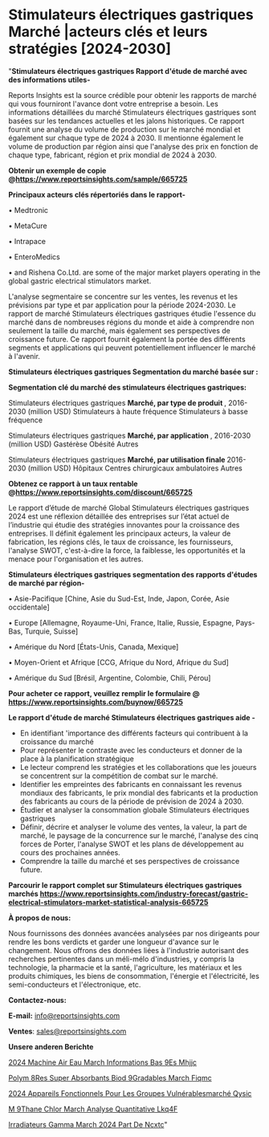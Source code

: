 # Stimulateurs électriques gastriques Marché |acteurs clés et leurs stratégies [2024-2030]

"<strong>Stimulateurs électriques gastriques Rapport d'étude de marché avec des informations utiles-</strong>

Reports Insights est la source crédible pour obtenir les rapports de marché qui vous fourniront l'avance dont votre entreprise a besoin. Les informations détaillées du marché Stimulateurs électriques gastriques sont basées sur les tendances actuelles et les jalons historiques. Ce rapport fournit une analyse du volume de production sur le marché mondial et également sur chaque type de 2024 à 2030. Il mentionne également le volume de production par région ainsi que l'analyse des prix en fonction de chaque type, fabricant, région et prix mondial de 2024 à 2030.

<strong><b>Obtenir un exemple de copie @</b></strong><a href=https://www.reportsinsights.com/sample/665725><strong><b>https://www.reportsinsights.com/sample/665725</b></strong></a>

<b>Principaux acteurs clés répertoriés dans le rapport-</b>

<b> </b>• Medtronic

• MetaCure

• Intrapace

• EnteroMedics

• and Rishena Co.Ltd. are some of the major market players operating in the global gastric electrical stimulators market.

L'analyse segmentaire se concentre sur les ventes, les revenus et les prévisions par type et par application pour la période 2024-2030. Le rapport de marché Stimulateurs électriques gastriques étudie l'essence du marché dans de nombreuses régions du monde et aide à comprendre non seulement la taille du marché, mais également ses perspectives de croissance future. Ce rapport fournit également la portée des différents segments et applications qui peuvent potentiellement influencer le marché à l'avenir.

<strong>Stimulateurs électriques gastriques Segmentation du marché basée sur :</strong>

<strong> Segmentation clé du marché des stimulateurs électriques gastriques: </strong>

Stimulateurs électriques gastriques <strong> Marché, par type de produit </strong>, 2016-2030 (million USD)
Stimulateurs à haute fréquence
Stimulateurs à basse fréquence

Stimulateurs électriques gastriques <strong> Marché, par application </strong>, 2016-2030 (million USD)
Gastérèse
Obésité
Autres

Stimulateurs électriques gastriques <strong> Marché, par utilisation finale </strong> 2016-2030 (million USD)
Hôpitaux
Centres chirurgicaux ambulatoires
Autres

<strong><b>Obtenez ce rapport à un taux rentable @</b></strong><a href=https://www.reportsinsights.com/discount/665725><strong><b>https://www.reportsinsights.com/discount/665725</b></strong></a>

Le rapport d’étude de marché Global Stimulateurs électriques gastriques 2024 est une réflexion détaillée des entreprises sur l’état actuel de l’industrie qui étudie des stratégies innovantes pour la croissance des entreprises. Il définit également les principaux acteurs, la valeur de fabrication, les régions clés, le taux de croissance, les fournisseurs, l'analyse SWOT, c'est-à-dire la force, la faiblesse, les opportunités et la menace pour l'organisation et les autres.

<strong>Stimulateurs électriques gastriques segmentation des rapports d'études de marché par région-</strong>

• Asie-Pacifique [Chine, Asie du Sud-Est, Inde, Japon, Corée, Asie occidentale]

• Europe [Allemagne, Royaume-Uni, France, Italie, Russie, Espagne, Pays-Bas, Turquie, Suisse]

• Amérique du Nord [États-Unis, Canada, Mexique]

• Moyen-Orient et Afrique [CCG, Afrique du Nord, Afrique du Sud]

• Amérique du Sud [Brésil, Argentine, Colombie, Chili, Pérou]

<strong>Pour acheter ce rapport, veuillez remplir le formulaire @   <a href=https://www.reportsinsights.com/buynow/665725>https://www.reportsinsights.com/buynow/665725</a></strong>

<strong>Le rapport d'étude de marché Stimulateurs électriques gastriques aide -</strong>
<ul>
  <li>En identifiant 'importance des différents facteurs qui contribuent à la croissance du marché</li>
  <li>Pour représenter le contraste avec les conducteurs et donner de la place à la planification stratégique</li>
  <li>Le lecteur comprend les stratégies et les collaborations que les joueurs se concentrent sur la compétition de combat sur le marché.</li>
  <li>Identifier les empreintes des fabricants en connaissant les revenus mondiaux des fabricants, le prix mondial des fabricants et la production des fabricants au cours de la période de prévision de 2024 à 2030.</li>
  <li>Étudier et analyser la consommation globale Stimulateurs électriques gastriques</li>
  <li>Définir, décrire et analyser le volume des ventes, la valeur, la part de marché, le paysage de la concurrence sur le marché, l'analyse des cinq forces de Porter, l'analyse SWOT et les plans de développement au cours des prochaines années.</li>
  <li>Comprendre la taille du marché et ses perspectives de croissance future.</li>
</ul>

<strong>Parcourir le rapport complet sur Stimulateurs électriques gastriques marchés <a href=https://www.reportsinsights.com/industry-forecast/gastric-electrical-stimulators-market-statistical-analysis-665725>https://www.reportsinsights.com/industry-forecast/gastric-electrical-stimulators-market-statistical-analysis-665725</a></strong>

<strong>À propos de nous:</strong>

Nous fournissons des données avancées analysées par nos dirigeants pour rendre les bons verdicts et garder une longueur d'avance sur le changement. Nous offrons des données liées à l'industrie autorisant des recherches pertinentes dans un méli-mélo d'industries, y compris la technologie, la pharmacie et la santé, l'agriculture, les matériaux et les produits chimiques, les biens de consommation, l'énergie et l'électricité, les semi-conducteurs et l'électronique, etc.

<strong>Contactez-nous:</strong>

<strong>E-mail:</strong> <a href=mailto:info@reportsinsights.com>info@reportsinsights.com</a>

<strong>Ventes</strong>: <a href=mailto:sales@reportsinsights.com>sales@reportsinsights.com</a>

<strong>Unsere anderen Berichte</strong>

<a href=https://www.linkedin.com/pulse/2024-machine-air-eau-march%C3%A9-informations-bas%C3%A9es-mhjjc/>2024 Machine Air Eau March Informations Bas 9Es Mhjjc</a>

<a href=https://www.linkedin.com/pulse/polym%C3%A8res-super-absorbants-biod%C3%A9gradables-march%C3%A9-fiqmc/>Polym 8Res Super Absorbants Biod 9Gradables March Fiqmc</a>

<a href=https://www.linkedin.com/pulse/2024-appareils-fonctionnels-pour-les-groupes-vulnérablesmarché-qysic/>2024 Appareils Fonctionnels Pour Les Groupes Vulnérablesmarché Qysic</a>

<a href=https://www.linkedin.com/pulse/m%C3%A9thane-chlor%C3%A9-march%C3%A9-analyse-quantitative-lkq4f/>M 9Thane Chlor March Analyse Quantitative Lkq4F</a>

<a href=https://www.linkedin.com/pulse/irradiateurs-gamma-march%C3%A9-2024-part-de-ncxtc/>Irradiateurs Gamma March 2024 Part De Ncxtc</a>"
